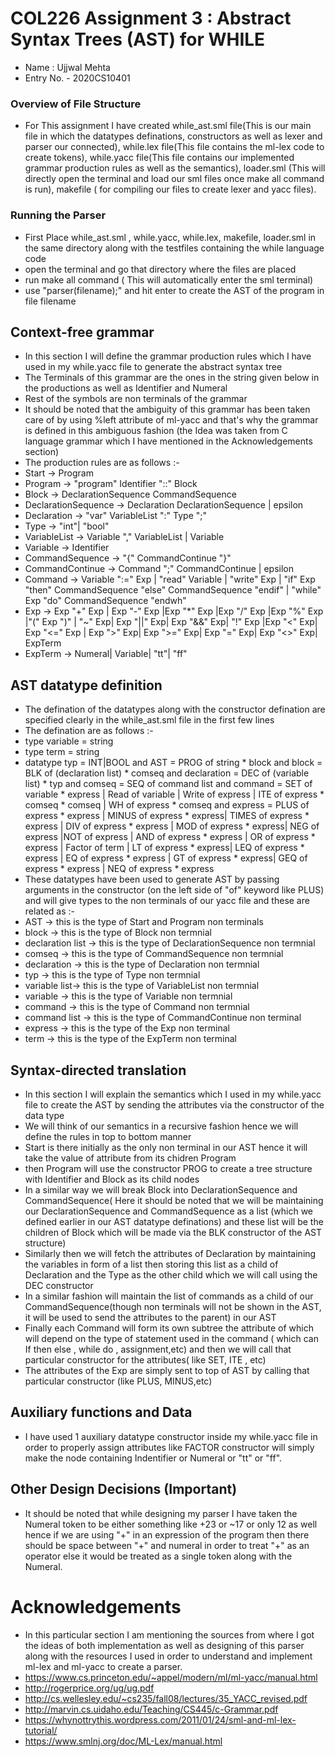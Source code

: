 # COL226 Assignment 3 : Abstract Syntax Trees (AST) for WHILE
- Name : Ujjwal Mehta
- Entry No. - 2020CS10401
### Overview of File Structure
- For This assignment I have created while_ast.sml file(This is our main file in which the datatypes definations, constructors as well as lexer and parser our 
connected), while.lex file(This file contains the ml-lex code to create tokens), while.yacc file(This file contains our implemented grammar production rules as well as the semantics), loader.sml (This will directly open the terminal and load our sml files once make all command is run), makefile ( for compiling our files to create lexer and yacc files).

### Running the Parser
- First Place while_ast.sml , while.yacc, while.lex, makefile, loader.sml in the same directory along with the testfiles containing the while language code
- open the terminal and go that directory where the files are placed
- run make all command ( This will automatically enter the sml terminal)
- use "parser(filename);" and hit enter to create the AST of the program in file filename

## Context-free grammar
- In this section I will define the grammar production rules which I have used in my while.yacc file to generate the abstract syntax tree
- The Terminals of this grammar are the ones in the string given below in the productions as well as Identifier and Numeral
- Rest of the symbols are non terminals of the grammar
- It should be noted that the ambiguity of this grammar has been taken care of by using %left attribute of ml-yacc and that's why the grammar is defined in this ambiguous fashion (the Idea was taken from C language grammar which I have mentioned in the Acknowledgements section)
- The production rules are as follows :-
- Start -> Program 
- Program -> "program" Identifier "::" Block
- Block -> DeclarationSequence CommandSequence
- DeclarationSequence -> Declaration DeclarationSequence | epsilon
- Declaration -> "var" VariableList ":" Type ";"
- Type -> "int"| "bool"
- VariableList -> Variable "," VariableList | Variable
- Variable -> Identifier
- CommandSequence -> "{" CommandContinue "}"
- CommandContinue -> Command ";" CommandContinue | epsilon
- Command -> Variable ":=" Exp | "read" Variable | "write" Exp | "if" Exp "then" CommandSequence "else" CommandSequence "endif" | "while" Exp "do" CommandSequence "endwh"
- Exp -> Exp "+" Exp | Exp "-" Exp |Exp "*" Exp |Exp "/" Exp |Exp "%" Exp |"(" Exp ")" | "~" Exp| Exp "||" Exp| Exp "&&" Exp| "!" Exp |Exp "<" Exp| Exp "<=" Exp | Exp ">" Exp| Exp ">=" Exp| Exp "=" Exp| Exp "<>" Exp| ExpTerm
- ExpTerm -> Numeral| Variable| "tt"| "ff"

## AST datatype definition
- The defination of the datatypes along with the constructor defination are specified clearly in the while_ast.sml file in the first few lines
- The defination are as follows :- 
- type variable = string
- type term =  string
- datatype typ = INT|BOOL
   and AST = PROG of string  * block
   and block = BLK of (declaration list) * comseq
   and declaration = DEC of (variable list) * typ
   and comseq = SEQ of  command list 
   and command = SET of variable * express | Read of variable | Write of express | ITE of express * comseq * comseq
                | WH of express * comseq 
   and express = PLUS of express * express | MINUS of express * express| TIMES of express * express
        | DIV of express * express | MOD of express * express| NEG of express |NOT of express
        | AND of express * express | OR of express * express | Factor of term
        | LT of express * express| LEQ of express * express | EQ of express * express 
        | GT of express * express| GEQ of express * express | NEQ of express * express
- These datatypes have been used to generate AST by passing arguments in the constructor (on the left side of "of" keyword like PLUS) and will give types to the non terminals of our yacc file and these are related as :- 
- AST -> this is the type of Start and Program non terminals
- block -> this is the type of Block non termnial
- declaration list -> this is the type of DeclarationSequence non termnial
- comseq -> this is the type of CommandSequence non termnial
- declaration -> this is the type of Declaration non termnial
- typ -> this is the type of Type non termnial
- variable list-> this is the type of VariableList non termnial
- variable -> this is the type of Variable non termnial
- command -> this is the type of Command non termnial
- command list -> this is the type of CommandContinue non terminal
- express -> this is the type of the Exp non terminal
- term -> this is the type of the ExpTerm non terminal

## Syntax-directed translation
- In this section I will explain the semantics which I used in my while.yacc file to create the AST by sending the attributes via the constructor of the data type
- We will think of our semantics in a recursive fashion hence we will define the rules in top to bottom manner
- Start is there initially as the only non terminal in our AST hence it will take the value of attribute from its chidren Program
- then Program will use the constructor PROG to create a tree structure with Identifier and Block as its child nodes
- In a similar way we will break Block into DeclarationSequence and CommandSequence( Here it should be noted that we will be maintaining our DeclarationSequence and CommandSequence as a list (which we defined earlier in our AST datatype definations) and these list will be the children of Block which will be made via the BLK constructor of the AST structure)
- Similarly then we will fetch the attributes of Declaration by maintaining the variables in form of a list then storing this list as a child of Declaration and the Type as the other child which we will call using the DEC constructor
- In a similar fashion will maintain the list of commands as a child of our CommandSequence(though non terminals will not be shown in the AST, it will be used to send the attributes to the parent) in our AST
- Finally each Command will form its own subtree the attribute of which will depend on the type of statement used in the command ( which can If then else , while do , assignment,etc) and then we will call that particular constructor for the attributes( like SET, ITE , etc)
- The attributes of the Exp are simply sent to top of AST by calling that particular constructor (like PLUS, MINUS,etc)

## Auxiliary functions and Data
- I have used 1 auxiliary datatype constructor inside my while.yacc file in order to properly assign attributes like FACTOR constructor will simply make the node containing Indentifier or Numeral or "tt" or "ff".

## Other Design Decisions (Important)
- It should be noted that while designing my parser I have taken the Numeral token to be either something like +23 or ~17 or only 12 as well hence if we are using "+" in an expression of the program then there should be space between "+" and numeral in order to treat "+" as an operator else it would be treated as a single token along with the Numeral.

# Acknowledgements
- In this particular section I am mentioning the sources from where I got the ideas of both implementation as well as designing of this parser along with the resources I used in order to understand and implement ml-lex and ml-yacc to create a parser.
- https://www.cs.princeton.edu/~appel/modern/ml/ml-yacc/manual.html
- http://rogerprice.org/ug/ug.pdf
- http://cs.wellesley.edu/~cs235/fall08/lectures/35_YACC_revised.pdf
- http://marvin.cs.uidaho.edu/Teaching/CS445/c-Grammar.pdf
- https://whynottrythis.wordpress.com/2011/01/24/sml-and-ml-lex-tutorial/
- https://www.smlnj.org/doc/ML-Lex/manual.html
